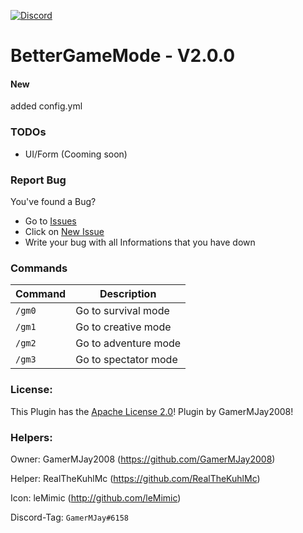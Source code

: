 [![Discord](https://img.shields.io/badge/chat-on%20discord-7289da.svg)](https://discord.gg/RuF5gxRNfQ)
# BetterGameMode - V2.0.0  

#### New
added config.yml

### TODOs
- UI/Form (Cooming soon)
### Report Bug
You've found a Bug?
- Go to [Issues](https://github.com/GamerMJay2008/BetterGM/issues)
- Click on [New Issue](https://github.com/GamerMJay2008/BetterGM/issues/new/choose)
- Write your bug with all Informations that you have down

### Commands
|**Command**|**Description**|
|-----------|---------------|
|`/gm0`|Go to survival mode|
|`/gm1`|Go to creative mode|
|`/gm2`|Go to adventure mode|
|`/gm3`|Go to spectator mode|

### License:
This Plugin has the [Apache License 2.0](/LICENSE)! Plugin by GamerMJay2008!

### Helpers:
Owner: GamerMJay2008 (https://github.com/GamerMJay2008)

Helper: RealTheKuhlMc (https://github.com/RealTheKuhlMc)

Icon: leMimic (http://github.com/leMimic)

Discord-Tag: `GamerMJay#6158`
